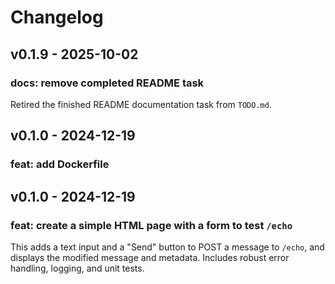 # Changelog

## v0.1.9 - 2025-10-02

### docs: remove completed README task  
Retired the finished README documentation task from `TODO.md`.

## v0.1.0 - 2024-12-19

### feat: add Dockerfile 



## v0.1.0 - 2024-12-19

### feat: create a simple HTML page with a form to test `/echo`  
This adds a text input and a "Send" button to POST a message to `/echo`, and displays the modified message and metadata. Includes robust error handling, logging, and unit tests.
